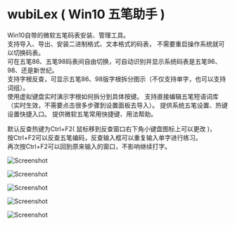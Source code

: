 # wubiLex ( Win10 五笔助手 )
Win10自带的微软五笔码表安装、管理工具。  
支持导入、导出、安装二进制格式、文本格式的码表， 不需要重启操作系统就可以切换码表。   
可在五笔86、五笔98码表间自由切换，可自动识别并显示系统码表是五笔96、98、还是新世纪。    
支持字根反查，可显示五笔86、98版字根拆分图示（不仅支持单字，也可以支持词组）。  
使用虚拟键盘实时演示字根如何拆分到具体按键。
支持直接编辑五笔短语词库（实时生效，不需要点击很多步骤到设置面板去导入）。
提供系统五笔设置、热键设置快捷入口。
提供微软五笔常用快捷键、用法帮助。  

默认反查热键为Ctrl+F2( 鼠标移到反查窗口右下角小键盘图标上可以更改 )，  
按Ctrl+F2可以反查五笔编码，反查输入框可以重复输入单字进行练习。  
再次按Ctrl+F2可以回到原来输入的窗口，不影响继续打字。  


![Screenshot](https://github.com/aardio/wubi-lex/raw/master/screenshots/1.jpg)

![Screenshot](https://github.com/aardio/wubi-lex/raw/master/screenshots/2.jpg)

![Screenshot](https://github.com/aardio/wubi-lex/raw/master/screenshots/3.jpg)

![Screenshot](https://github.com/aardio/wubi-lex/raw/master/screenshots/4.jpg)

![Screenshot](https://github.com/aardio/wubi-lex/raw/master/screenshots/5.jpg)